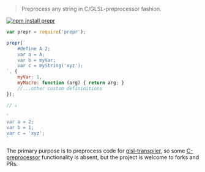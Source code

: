 > Preprocess any string in C/GLSL-preprocessor fashion.

[![npm install prepr](https://nodei.co/npm/prepr.png?mini=true)](https://npmjs.org/package/prepr/)

```js
var prepr = require('prepr');

prepr(`
	#define A 2;
	var a = A;
	var b = myVar;
	var c = myString('xyz');
`, {
	myVar: 1,
	myMacro: function (arg) { return arg; }
	//...other custom defininitions
});

// ↓

`
var a = 2;
var b = 1;
var c = 'xyz';
`
```

The primary purpose is to preprocess code for [glsl-transpiler](https://github.com/stackgl/glsl-transpiler), so some [C-preprocessor](https://gcc.gnu.org/onlinedocs/cpp/index.html#Top) functionality is absent, but the project is welcome to forks and PRs.